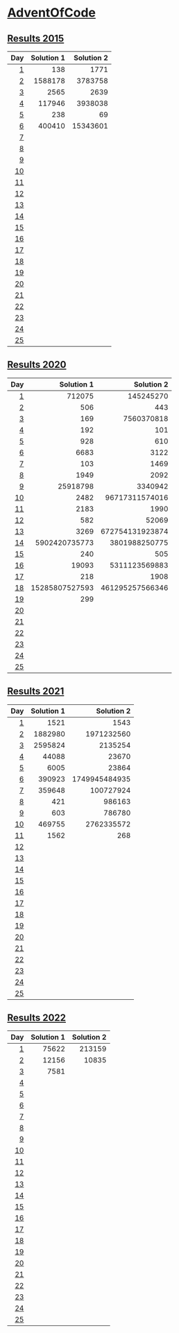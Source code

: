 # [AdventOfCode](https://adventofcode.com/)

## [Results 2015](https://adventofcode.com/2015)
|Day|Solution 1|Solution 2|
|---:|---:|---:|
|[1](https://adventofcode.com/2015/day/1)|138|1771|
|[2](https://adventofcode.com/2015/day/2)|1588178|3783758|
|[3](https://adventofcode.com/2015/day/3)|2565|2639|
|[4](https://adventofcode.com/2015/day/4)|117946|3938038|
|[5](https://adventofcode.com/2015/day/5)|238|69|
|[6](https://adventofcode.com/2015/day/6)|400410|15343601|
|[7](https://adventofcode.com/2015/day/7)|||
|[8](https://adventofcode.com/2015/day/8)|||
|[9](https://adventofcode.com/2015/day/9)|||
|[10](https://adventofcode.com/2015/day/10)|||
|[11](https://adventofcode.com/2015/day/11)|||
|[12](https://adventofcode.com/2015/day/12)|||
|[13](https://adventofcode.com/2015/day/13)|||
|[14](https://adventofcode.com/2015/day/14)|||
|[15](https://adventofcode.com/2015/day/15)|||
|[16](https://adventofcode.com/2015/day/16)|||
|[17](https://adventofcode.com/2015/day/17)|||
|[18](https://adventofcode.com/2015/day/18)|||
|[19](https://adventofcode.com/2015/day/19)|||
|[20](https://adventofcode.com/2015/day/20)|||
|[21](https://adventofcode.com/2015/day/21)|||
|[22](https://adventofcode.com/2015/day/22)|||
|[23](https://adventofcode.com/2015/day/23)|||
|[24](https://adventofcode.com/2015/day/24)|||
|[25](https://adventofcode.com/2015/day/25)|||

## [Results 2020](https://adventofcode.com/2020)
|Day|Solution 1|Solution 2|
|---:|---:|---:|
|[1](https://adventofcode.com/2020/day/1)|712075|145245270|
|[2](https://adventofcode.com/2020/day/2)|506|443|
|[3](https://adventofcode.com/2020/day/3)|169|7560370818|
|[4](https://adventofcode.com/2020/day/4)|192|101|
|[5](https://adventofcode.com/2020/day/5)|928|610|
|[6](https://adventofcode.com/2020/day/6)|6683|3122|
|[7](https://adventofcode.com/2020/day/7)|103|1469|
|[8](https://adventofcode.com/2020/day/8)|1949|2092|
|[9](https://adventofcode.com/2020/day/9)|25918798|3340942|
|[10](https://adventofcode.com/2020/day/10)|2482|96717311574016|
|[11](https://adventofcode.com/2020/day/11)|2183|1990|
|[12](https://adventofcode.com/2020/day/12)|582|52069|
|[13](https://adventofcode.com/2020/day/13)|3269|672754131923874|
|[14](https://adventofcode.com/2020/day/14)|5902420735773|3801988250775|
|[15](https://adventofcode.com/2020/day/15)|240|505|
|[16](https://adventofcode.com/2020/day/16)|19093|5311123569883|
|[17](https://adventofcode.com/2020/day/17)|218|1908|
|[18](https://adventofcode.com/2020/day/18)|15285807527593|461295257566346|
|[19](https://adventofcode.com/2020/day/19)|299||
|[20](https://adventofcode.com/2020/day/20)|||
|[21](https://adventofcode.com/2020/day/21)|||
|[22](https://adventofcode.com/2020/day/22)|||
|[23](https://adventofcode.com/2020/day/23)|||
|[24](https://adventofcode.com/2020/day/24)|||
|[25](https://adventofcode.com/2020/day/25)|||

## [Results 2021](https://adventofcode.com/2021)
|Day|Solution 1|Solution 2|
|---:|---:|---:|
|[1](https://adventofcode.com/2021/day/1)|1521|1543|
|[2](https://adventofcode.com/2021/day/2)|1882980|1971232560|
|[3](https://adventofcode.com/2021/day/3)|2595824|2135254|
|[4](https://adventofcode.com/2021/day/4)|44088|23670|
|[5](https://adventofcode.com/2021/day/5)|6005|23864|
|[6](https://adventofcode.com/2021/day/6)|390923|1749945484935|
|[7](https://adventofcode.com/2021/day/7)|359648|100727924|
|[8](https://adventofcode.com/2021/day/8)|421|986163|
|[9](https://adventofcode.com/2021/day/9)|603|786780|
|[10](https://adventofcode.com/2021/day/10)|469755|2762335572|
|[11](https://adventofcode.com/2021/day/11)|1562|268|
|[12](https://adventofcode.com/2021/day/12)|||
|[13](https://adventofcode.com/2021/day/13)|||
|[14](https://adventofcode.com/2021/day/14)|||
|[15](https://adventofcode.com/2021/day/15)|||
|[16](https://adventofcode.com/2021/day/16)|||
|[17](https://adventofcode.com/2021/day/17)|||
|[18](https://adventofcode.com/2021/day/18)|||
|[19](https://adventofcode.com/2021/day/19)|||
|[20](https://adventofcode.com/2021/day/20)|||
|[21](https://adventofcode.com/2021/day/21)|||
|[22](https://adventofcode.com/2021/day/22)|||
|[23](https://adventofcode.com/2021/day/23)|||
|[24](https://adventofcode.com/2021/day/24)|||
|[25](https://adventofcode.com/2021/day/25)|||

## [Results 2022](https://adventofcode.com/2022)
|Day|Solution 1|Solution 2|
|---:|---:|---:|
|[1](https://adventofcode.com/2022/day/1)|75622|213159|
|[2](https://adventofcode.com/2022/day/2)|12156|10835|
|[3](https://adventofcode.com/2022/day/3)|7581||
|[4](https://adventofcode.com/2022/day/4)|||
|[5](https://adventofcode.com/2022/day/5)|||
|[6](https://adventofcode.com/2022/day/6)|||
|[7](https://adventofcode.com/2022/day/7)|||
|[8](https://adventofcode.com/2022/day/8)|||
|[9](https://adventofcode.com/2022/day/9)|||
|[10](https://adventofcode.com/2022/day/10)|||
|[11](https://adventofcode.com/2022/day/11)|||
|[12](https://adventofcode.com/2022/day/12)|||
|[13](https://adventofcode.com/2022/day/13)|||
|[14](https://adventofcode.com/2022/day/14)|||
|[15](https://adventofcode.com/2022/day/15)|||
|[16](https://adventofcode.com/2022/day/16)|||
|[17](https://adventofcode.com/2022/day/17)|||
|[18](https://adventofcode.com/2022/day/18)|||
|[19](https://adventofcode.com/2022/day/19)|||
|[20](https://adventofcode.com/2022/day/20)|||
|[21](https://adventofcode.com/2022/day/21)|||
|[22](https://adventofcode.com/2022/day/22)|||
|[23](https://adventofcode.com/2022/day/23)|||
|[24](https://adventofcode.com/2022/day/24)|||
|[25](https://adventofcode.com/2022/day/25)|||
